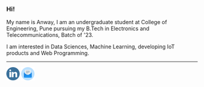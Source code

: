 ### Hi!

My name is Anway, I am an undergraduate student at College of Engineering, Pune pursuing my B.Tech in Electronics and Telecommunications, Batch of '23. 

I am interested in Data Sciences, Machine Learning, developing IoT products and Web Programming.

------

<a href="https://www.linkedin.com/in/anwaypimpalkar/"><img src="https://github.com/anwaypimpalkar/anwaypimpalkar/raw/main/src/001-linkedin.png" width = "35px" height = "35px"></a>  <a href="mailto:pimpalkaras19.extc@coep.ac.in"><img src="https://github.com/anwaypimpalkar/anwaypimpalkar/raw/main/src/002-email.png" width = "35px" height = "35px"></a>

